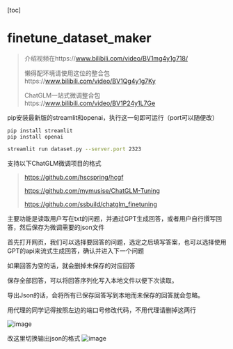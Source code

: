 [toc]



# finetune_dataset_maker

> 介绍视频在https://www.bilibili.com/video/BV1mg4y1g718/
>
> 懒得配环境请使用这位的整合包https://www.bilibili.com/video/BV1Qg4y1g7Ky
>
> ChatGLM一站式微调整合包https://www.bilibili.com/video/BV1P24y1L7Ge
>

pip安装最新版的streamlit和openai，执行这一句即可运行（port可以随便改）

```shell
pip install streamlit
pip install openai
```



```bash
streamlit run dataset.py --server.port 2323
```



支持以下ChatGLM微调项目的格式

> https://github.com/hscspring/hcgf
>
> https://github.com/mymusise/ChatGLM-Tuning
>
> https://github.com/ssbuild/chatglm_finetuning
>

主要功能是读取用户写在txt的问题，并通过GPT生成回答，或者用户自行撰写回答，然后保存为微调需要的json文件

首先打开网页，我们可以选择要回答的问题，选定之后填写答案，也可以选择使用GPT的api来流式生成回答，确认并进入下一个问题

如果回答为空的话，就会删掉未保存的对应回答

保存全部回答，可以将回答序列化写入本地文件以便下次读取。

导出Json的话，会将所有已保存回答写到本地而未保存的回答就会忽略。

用代理的同学记得按照左边的端口号修改代码，不用代理请删掉这两行



![image](E:%5CDesktop%5CAPP%5CLlama2%E5%BC%80%E5%8F%91%E6%96%87%E6%A1%A3%5Cdata_maker%5Cmaker_data%E9%83%A8%E7%BD%B2.assets%5C230424529-977d454f-8faa-416f-b2be-ad2e24d2a9f7.png)



改这里切换输出json的格式
![image](E:%5CDesktop%5CAPP%5CLlama2%E5%BC%80%E5%8F%91%E6%96%87%E6%A1%A3%5Cdata_maker%5Cmaker_data%E9%83%A8%E7%BD%B2.assets%5C230841273-72e61f2e-450a-4979-94d6-efeaed16dca0.png)